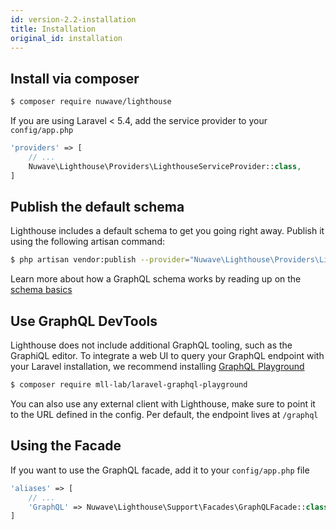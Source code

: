 ```yaml
---
id: version-2.2-installation
title: Installation
original_id: installation
---
```


## Install via composer

```bash
$ composer require nuwave/lighthouse
```

If you are using Laravel < 5.4, add the service provider to your `config/app.php`

```php
'providers' => [
    // ...
    Nuwave\Lighthouse\Providers\LighthouseServiceProvider::class,
]
```

## Publish the default schema

Lighthouse includes a default schema to get you going right away. Publish
it using the following artisan command:

```bash
$ php artisan vendor:publish --provider="Nuwave\Lighthouse\Providers\LighthouseServiceProvider"
```

Learn more about how a GraphQL schema works by reading up on the [schema basics](schema)

## Use GraphQL DevTools

Lighthouse does not include additional GraphQL tooling, such as the GraphiQL editor.
To integrate a web UI to query your GraphQL endpoint with your Laravel installation, we recommend
installing [GraphQL Playground](https://github.com/mll-lab/laravel-graphql-playground)

```bash
$ composer require mll-lab/laravel-graphql-playground
```

You can also use any external client with Lighthouse, make sure to point it to the URL defined in
the config. Per default, the endpoint lives at `/graphql` 

## Using the Facade

If you want to use the GraphQL facade, add it to your `config/app.php` file

```php
'aliases' => [
    // ...
    'GraphQL' => Nuwave\Lighthouse\Support\Facades\GraphQLFacade::class,
]
```
